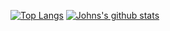 [![Top Langs](https://github-readme-stats.vercel.app/api/top-langs/?username=john4064&layout=compact)](https://github.com/anuraghazra/github-readme-stats)
[![Johns's github stats](https://github-readme-stats.vercel.app/api?username=john4064&count_private=true&show_icons=true&theme=cobalt&hide_rank=false)](https://github.com/anuraghazra/github-readme-stats) 

<!--Github stats-->

<!--
**John4064/John4064** is a ✨ _special_ ✨ repository because its `README.md` (this file) appears on your GitHub profile.

Here are some ideas to get you started:

- 🔭 I’m currently working on ...
- 🌱 I’m currently learning ...
- 👯 I’m looking to collaborate on ...
- 🤔 I’m looking for help with ...
- 💬 Ask me about ...
- 📫 How to reach me: ...
- 😄 Pronouns: ...
- ⚡ Fun fact: ...
-->
